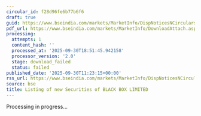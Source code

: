 ```yaml
---
circular_id: f28d96fe6b77b6f6
draft: true
guid: https://www.bseindia.com/markets/MarketInfo/DispNoticesNCirculars.aspx?Noticeid={381D25EF-0517-4AD9-8A44-F50D8A831D9E}&noticeno=20250930-25&dt=09/30/2025&icount=25&totcount=114&flag=0
pdf_url: https://www.bseindia.com/markets/MarketInfo/DownloadAttach.aspx?id=20250930-25&attachedId=
processing:
  attempts: 1
  content_hash: ''
  processed_at: '2025-09-30T18:51:45.942158'
  processor_version: '2.0'
  stage: download_failed
  status: failed
published_date: '2025-09-30T11:23:15+00:00'
rss_url: https://www.bseindia.com/markets/MarketInfo/DispNoticesNCirculars.aspx?Noticeid={381D25EF-0517-4AD9-8A44-F50D8A831D9E}&noticeno=20250930-25&dt=09/30/2025&icount=25&totcount=114&flag=0
source: bse
title: Listing of new Securities of BLACK BOX LIMITED
---
```


Processing in progress...